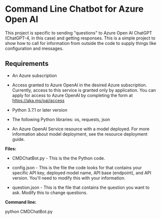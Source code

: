 # Command Line Chatbot for Azure Open AI

This project is specific to sending "questions" to Azure Open AI ChatGPT (ChatGPT-4, in this case) and getting responses. This is a simple project to show how to call for information from outside the code to supply things like configuration and messages. 

## Requirements

* An Azure subscription

* Access granted to Azure OpenAI in the desired Azure subscription. Currently, access to this service is granted only by application. You can apply for access to Azure OpenAI by completing the form at https://aka.ms/oai/access

* Python 3.7.1 or later version

* The following Python libraries: os, requests, json

* An Azure OpenAI Service resource with a model deployed. For more information about model deployment, see the resource deployment guide.


**Files:**

* CMDChatBot.py - This is the the Python code.

* config.json - This is the file the code looks for that contains your specific API key, deployed model name, API base (endpoint), and API version. You'll need to modify this with your information.

* question.json - This is the file that contains the question you want to ask. Modify this to change questions.

**Command line:**

python CMDChatBot.py
